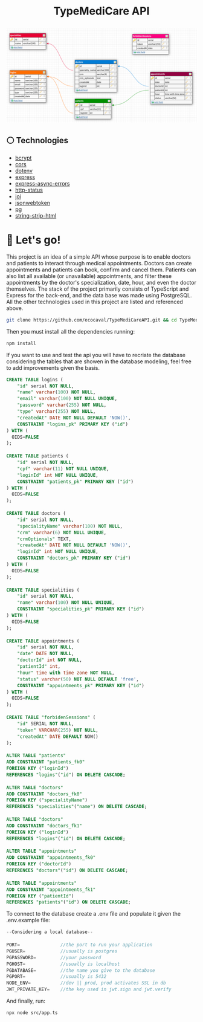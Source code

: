 # <p align = "center">TypeMediCare API</p>

<p align = "center"><img style="width:800px" src="./assets/read-me-pic.png"/></p>

## :white_circle: Technologies

- [bcrypt](https://www.npmjs.com/package/bcrypt)
- [cors](https://www.npmjs.com/package/cors)
- [dotenv](https://www.npmjs.com/package/dotenv)
- [express](https://expressjs.com/)
- [express-async-errors](https://www.npmjs.com/package/express-async-errors)
- [http-status](https://www.npmjs.com/package/http-status)
- [joi](https://joi.dev/)
- [jsonwebtoken](https://www.npmjs.com/package/jsonwebtoken)
- [pg](https://node-postgres.com/)
- [string-strip-html](https://www.npmjs.com/package/string-strip-html)

# 🏁 Let's go!

This project is an idea of a simple API whose purpose is to enable doctors and patients to interact through medical appointments. Doctors can create appointments and patients can book, confirm and cancel them. Patients can also list all available (or unavailable) appointments, and filter these appointments by the doctor's specialization, date, hour, and even the doctor themselves. The stack of the project primarily consists of TypeScript and Express for the back-end, and the data base was made using PostgreSQL. All the other technologies used in this project are listed and referenced above.  

```bash
git clone https://github.com/ecocaval/TypeMediCareAPI.git && cd TypeMediCareAPI
```

Then you must install all the dependencies running:

```bash
npm install
```

If you want to use and test the api you will have to recriate the database considering the tables that are showen in the database modeling, feel free to add improvements given the basis. 

```sql
CREATE TABLE logins (
	"id" serial NOT NULL,
	"name" varchar(100) NOT NULL,
	"email" varchar(100) NOT NULL UNIQUE,
	"password" varchar(255) NOT NULL,
	"type" varchar(255) NOT NULL,
	"createdAt" DATE NOT NULL DEFAULT 'NOW()',
	CONSTRAINT "logins_pk" PRIMARY KEY ("id")
) WITH (
  OIDS=FALSE
);

CREATE TABLE patients (
	"id" serial NOT NULL,
	"cpf" varchar(11) NOT NULL UNIQUE,
	"loginId" int NOT NULL UNIQUE,
	CONSTRAINT "patients_pk" PRIMARY KEY ("id")
) WITH (
  OIDS=FALSE
);

CREATE TABLE doctors (
	"id" serial NOT NULL,
	"specialityName" varchar(100) NOT NULL,
	"crm" varchar(6) NOT NULL UNIQUE,
	"crmOptionals" TEXT,
	"createdAt" DATE NOT NULL DEFAULT 'NOW()',
	"loginId" int NOT NULL UNIQUE,
	CONSTRAINT "doctors_pk" PRIMARY KEY ("id")
) WITH (
  OIDS=FALSE
);

CREATE TABLE specialities (
	"id" serial NOT NULL,
	"name" varchar(100) NOT NULL UNIQUE,
	CONSTRAINT "specialities_pk" PRIMARY KEY ("id")
) WITH (
  OIDS=FALSE
);

CREATE TABLE appointments (
	"id" serial NOT NULL,
	"date" DATE NOT NULL,
	"doctorId" int NOT NULL,
	"patientId" int,
	"hour" time with time zone NOT NULL,
	"status" varchar(50) NOT NULL DEFAULT 'free',
	CONSTRAINT "appointments_pk" PRIMARY KEY ("id")
) WITH (
  OIDS=FALSE
);

CREATE TABLE "forbidenSessions" (
	"id" SERIAL NOT NULL,
	"token" VARCHAR(255) NOT NULL,
	"createdAt" DATE DEFAULT NOW()
);

ALTER TABLE "patients" 
ADD CONSTRAINT "patients_fk0" 
FOREIGN KEY ("loginId") 
REFERENCES "logins"("id") ON DELETE CASCADE;

ALTER TABLE "doctors" 
ADD CONSTRAINT "doctors_fk0" 
FOREIGN KEY ("specialityName") 
REFERENCES "specialities"("name") ON DELETE CASCADE;

ALTER TABLE "doctors" 
ADD CONSTRAINT "doctors_fk1" 
FOREIGN KEY ("loginId") 
REFERENCES "logins"("id") ON DELETE CASCADE;

ALTER TABLE "appointments" 
ADD CONSTRAINT "appointments_fk0" 
FOREIGN KEY ("doctorId") 
REFERENCES "doctors"("id") ON DELETE CASCADE;

ALTER TABLE "appointments" 
ADD CONSTRAINT "appointments_fk1" 
FOREIGN KEY ("patientId") 
REFERENCES "patients"("id") ON DELETE CASCADE;
```


To connect to the database create a .env file and populate it given the .env.example file:

```javascript
--Considering a local database--

PORT=               //the port to run your application
PGUSER=             //usually is postgres
PGPASSWORD=         //your password
PGHOST=             //usually is localhost
PGDATABASE=         //the name you give to the database
PGPORT=             //usually is 5432
NODE_ENV=           //dev || prod, prod activates SSL in db
JWT_PRIVATE_KEY=    //the key used in jwt.sign and jwt.verify
```



And finally, run:

```bash
npx node src/app.ts
```
